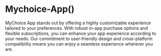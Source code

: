# Mychoice-App()
 MyChoice App stands out by offering a highly customizable experience tailored to your preferences. With robust in-app purchase options and flexible subscriptions, you can enhance your app experience according to your needs. Our commitment to user-friendly design and cross-platform compatibility means you can enjoy a seamless experience wherever you are.
